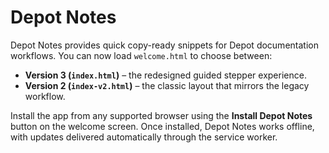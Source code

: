# Depot Notes

Depot Notes provides quick copy-ready snippets for Depot documentation workflows. You can now load `welcome.html` to choose between:

- **Version 3 (`index.html`)** – the redesigned guided stepper experience.
- **Version 2 (`index-v2.html`)** – the classic layout that mirrors the legacy workflow.

Install the app from any supported browser using the **Install Depot Notes** button on the welcome screen. Once installed, Depot Notes works offline, with updates delivered automatically through the service worker.

